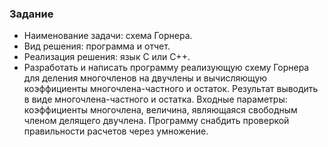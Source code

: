 ### Задание ###

* Наименование задачи: схема Горнера.
* Вид решения: программа и отчет.
* Реализация решения: язык C или C++.
* Разработать и написать программу реализующую схему Горнера для деления многочленов на двучлены и вычисляющую коэффициенты многочлена-частного и остаток. Результат выводить в виде многочлена-частного и остатка. Входные параметры: коэффициенты многочлена, величина, являющаяся свободным членом делящего двучлена. Программу снабдить проверкой правильности расчетов через умножение.
